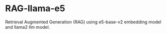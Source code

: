 # RAG-llama-e5
Retrieval Augmented Generation (RAG) using e5-base-v2 embedding model and llama2 llm model.
